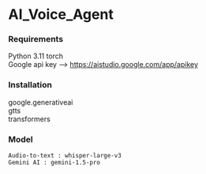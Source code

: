 # AI_Voice_Agent

### Requirements  
Python 3.11
torch  
Google api key  -->  https://aistudio.google.com/app/apikey  
### Installation  
google.generativeai  
gtts  
transformers    
### Model  
    Audio-to-text : whisper-large-v3  
    Gemini AI : gemini-1.5-pro
